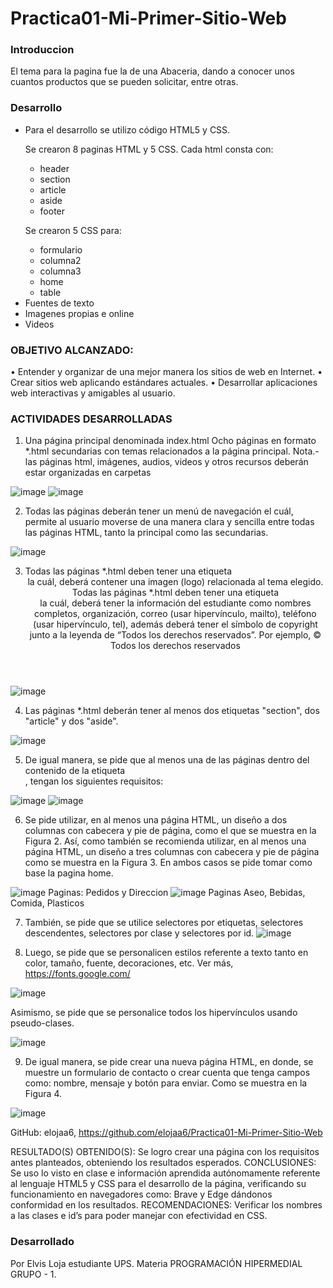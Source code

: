 # Practica01-Mi-Primer-Sitio-Web

### Introduccion
<p>
El tema para la pagina fue la de una Abaceria, dando a conocer unos cuantos productos que se pueden solicitar, entre otras.
</p>

### Desarrollo
<ul>
	<li>Para el desarrollo se utilizo código HTML5 y CSS.</li>
	<p>Se crearon 8 paginas HTML y 5 CSS.
	Cada html consta con:</p>
		<ul><li>header</li><li>section</li><li>article</li><li>aside</li><li>footer</li>
		</ul>
	<p>Se crearon 5 CSS para:</p>
	<ul><li>formulario</li><li>columna2</li><li>columna3</li><li>home</li><li>table</li>
		</ul>
	<li>Fuentes de texto</li>
	<li>Imagenes propias e online</li>
	<li>Videos</li>
</ul>

### OBJETIVO ALCANZADO:
•	Entender y organizar de una mejor manera los sitios de web en Internet.
•	Crear sitios web aplicando estándares actuales.
•	Desarrollar aplicaciones web interactivas y amigables al usuario.
### ACTIVIDADES DESARROLLADAS
1. Una página principal denominada index.html
Ocho páginas en formato *.html secundarias con temas relacionados a la página principal. Nota.- las páginas html, imágenes, audios, videos y otros recursos deberán estar organizadas en carpetas

![image](https://user-images.githubusercontent.com/78933180/143087213-f73072dc-2b6b-4a50-a61a-bc4f7cd53e63.png)
![image](https://user-images.githubusercontent.com/78933180/143087231-6e5eb7af-160b-4434-acd1-6f0b2d157d2f.png)

 	 
2. Todas las páginas deberán tener un menú de navegación el cuál, permite al usuario moverse de una manera clara y sencilla entre todas las páginas HTML, tanto la principal como las secundarias.

![image](https://user-images.githubusercontent.com/78933180/143087326-791b4d41-1c60-42ee-8800-3e42b8723e5d.png)


3. Todas las páginas *.html deben tener una etiqueta <header> la cuál, deberá contener una imagen (logo) relacionada al tema elegido.
Todas las páginas *.html deben tener una etiqueta <footer> la cuál, deberá tener la información del estudiante como nombres completos, organización, correo (usar hipervínculo, mailto), teléfono (usar hipervínculo, tel), además deberá tener el símbolo de copyright junto a la leyenda de “Todos los derechos reservados”. Por ejemplo, © Todos los derechos reservados
	
![image](https://user-images.githubusercontent.com/78933180/143087366-c731cc4d-de47-49a2-95ab-fb928173db0f.png)

4. Las páginas *.html deberán tener al menos dos etiquetas "section", dos "article" y dos "aside".
	
![image](https://user-images.githubusercontent.com/78933180/143087394-d157cc08-188d-411e-a9e9-d79f2bbb5e30.png)

 
5. De igual manera, se pide que al menos una de las páginas dentro del contenido de la etiqueta <article>, tengan los siguientes requisitos:
 
![image](https://user-images.githubusercontent.com/78933180/143087413-c6a589fe-5a8d-463f-b972-7b5fd7546044.png)
![image](https://user-images.githubusercontent.com/78933180/143087452-09aadfd3-654f-4774-b57d-f33f28702ba3.png)

 
6. Se pide utilizar, en al menos una página HTML, un diseño a dos columnas con cabecera y pie de página, como el que se muestra en la Figura 2. Así, como también se recomienda utilizar, en al menos una página HTML, un diseño a tres columnas con cabecera y pie de página como se muestra en la Figura 3. En ambos casos se pide tomar como base la pagina home.

![image](https://user-images.githubusercontent.com/78933180/143087495-05850f1f-bca1-4076-8af1-c1e5a6e463f2.png) Paginas: Pedidos y Direccion
![image](https://user-images.githubusercontent.com/78933180/143087523-6918ebeb-30d7-486d-b541-2a2b6cac8a78.png) Paginas Aseo, Bebidas, Comida, Plasticos

7. También, se pide que se utilice selectores por etiquetas, selectores descendentes, selectores por clase y
selectores por id.
![image](https://user-images.githubusercontent.com/78933180/143087569-b6a3d45c-2aa5-4dfd-b904-f722a0a19cc8.png)
 

 

8. Luego, se pide que se personalicen estilos referente a texto tanto en color, tamaño, fuente, decoraciones, etc. Ver más, https://fonts.google.com/
	
 ![image](https://user-images.githubusercontent.com/78933180/143087592-4edab9b5-f35c-41da-996b-2fab439f0bce.png)


Asimismo, se pide que se personalice todos los hipervínculos usando pseudo-clases.
	
![image](https://user-images.githubusercontent.com/78933180/143087618-ce657063-561d-4aa7-a7a4-e31fa60314c0.png)

 
9. De igual manera, se pide crear una nueva página HTML, en donde, se muestre un formulario de contacto o crear cuenta que tenga campos como: nombre, mensaje y botón para enviar. Como se muestra en la Figura 4.
	
![image](https://user-images.githubusercontent.com/78933180/143087645-4b586944-cfe8-4ce6-824c-08d618bb434f.png)


 
 

GitHub: elojaa6, https://github.com/elojaa6/Practica01-Mi-Primer-Sitio-Web

RESULTADO(S) OBTENIDO(S):
Se logro crear una página con los requisitos antes planteados, obteniendo los resultados esperados.
CONCLUSIONES: Se uso lo visto en clase e información aprendida autónomamente referente al lenguaje HTML5 y CSS para el desarrollo de la página, verificando su funcionamiento en navegadores como: Brave y Edge dándonos conformidad en los resultados.
RECOMENDACIONES: Verificar los nombres a las clases e id’s para poder manejar con efectividad en CSS.


### Desarrollado
<p>
Por Elvis Loja estudiante UPS.
Materia  PROGRAMACIÓN HIPERMEDIAL GRUPO - 1.
</p>


